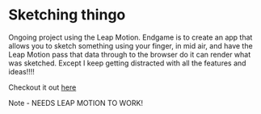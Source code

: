 # Sketching thingo

Ongoing project using the Leap Motion.
Endgame is to create an app that allows you to sketch something using your finger, in mid air, and have the Leap Motion pass that data through to the browser do it can render what was sketched. Except I keep getting distracted with all the features and ideas!!!!

Checkout it out [here](https://aparkinbotswana.github.io/create_colour/)

Note - NEEDS LEAP MOTION TO WORK!
